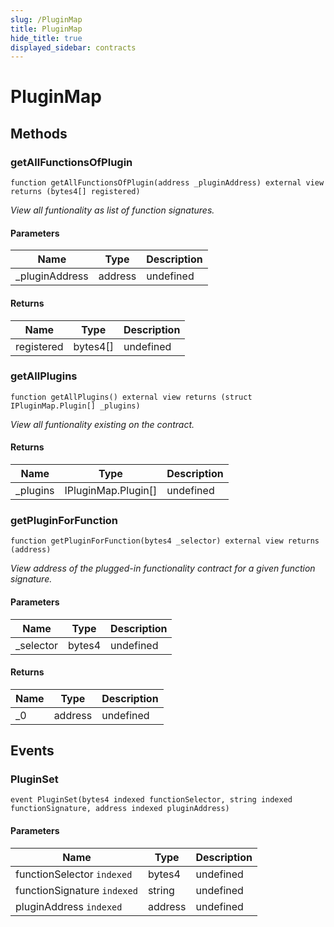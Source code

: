 ```yaml
---
slug: /PluginMap
title: PluginMap
hide_title: true
displayed_sidebar: contracts
---
```


# PluginMap

## Methods

### getAllFunctionsOfPlugin

```solidity
function getAllFunctionsOfPlugin(address _pluginAddress) external view returns (bytes4[] registered)
```

_View all funtionality as list of function signatures._

#### Parameters

| Name            | Type    | Description |
| --------------- | ------- | ----------- |
| \_pluginAddress | address | undefined   |

#### Returns

| Name       | Type     | Description |
| ---------- | -------- | ----------- |
| registered | bytes4[] | undefined   |

### getAllPlugins

```solidity
function getAllPlugins() external view returns (struct IPluginMap.Plugin[] _plugins)
```

_View all funtionality existing on the contract._

#### Returns

| Name      | Type                | Description |
| --------- | ------------------- | ----------- |
| \_plugins | IPluginMap.Plugin[] | undefined   |

### getPluginForFunction

```solidity
function getPluginForFunction(bytes4 _selector) external view returns (address)
```

_View address of the plugged-in functionality contract for a given function signature._

#### Parameters

| Name       | Type   | Description |
| ---------- | ------ | ----------- |
| \_selector | bytes4 | undefined   |

#### Returns

| Name | Type    | Description |
| ---- | ------- | ----------- |
| \_0  | address | undefined   |

## Events

### PluginSet

```solidity
event PluginSet(bytes4 indexed functionSelector, string indexed functionSignature, address indexed pluginAddress)
```

#### Parameters

| Name                        | Type    | Description |
| --------------------------- | ------- | ----------- |
| functionSelector `indexed`  | bytes4  | undefined   |
| functionSignature `indexed` | string  | undefined   |
| pluginAddress `indexed`     | address | undefined   |
